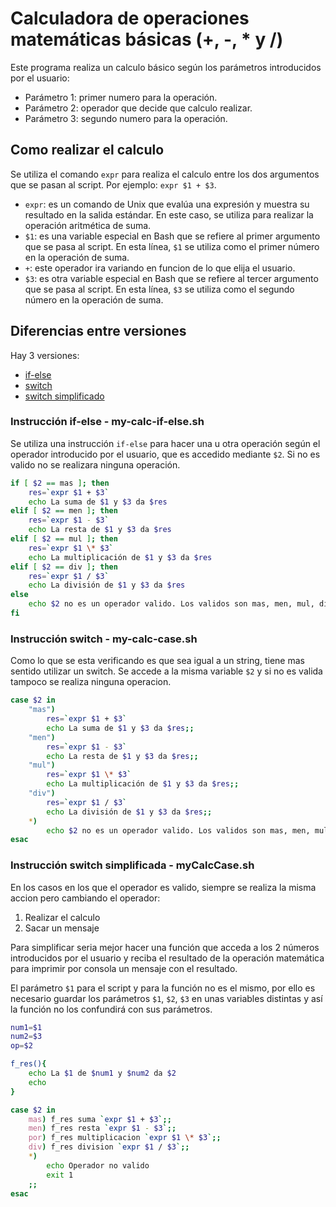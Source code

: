 # Calculadora de operaciones matemáticas básicas (+, -, * y /)
Este programa realiza un calculo básico según los parámetros introducidos por el usuario:
- Parámetro 1: primer numero para la operación.
- Parámetro 2: operador que decide que calculo realizar.
- Parámetro 3: segundo numero para la operación.

## Como realizar el calculo
Se utiliza el comando `expr` para realiza el calculo entre los dos argumentos que se pasan al script. 
Por ejemplo: `expr $1 + $3`.

-   `expr`: es un comando de Unix que evalúa una expresión y muestra su resultado en la salida estándar. En este caso, se utiliza para realizar la operación aritmética de suma.
-   `$1`: es una variable especial en Bash que se refiere al primer argumento que se pasa al script. En esta línea, `$1` se utiliza como el primer número en la operación de suma.
-   `+`: este operador ira variando en funcion de lo que elija el usuario.
-   `$3`: es otra variable especial en Bash que se refiere al tercer argumento que se pasa al script. En esta línea, `$3` se utiliza como el segundo número en la operación de suma.

## Diferencias entre versiones
Hay 3 versiones:

- [if-else](#if-else)
- [switch](#switch)
- [switch simplificado](#simple-switch)

<a id="if-else"></a>
### Instrucción if-else - my-calc-if-else.sh
Se utiliza una instrucción `if-else` para hacer una u otra operación según el operador introducido por el usuario, que es accedido mediante `$2`.  Si no es valido no se realizara ninguna operación.
```bash
if [ $2 == mas ]; then
	res=`expr $1 + $3`
	echo La suma de $1 y $3 da $res
elif [ $2 == men ]; then
	res=`expr $1 - $3`
	echo La resta de $1 y $3 da $res
elif [ $2 == mul ]; then
	res=`expr $1 \* $3`
	echo La multiplicación de $1 y $3 da $res
elif [ $2 == div ]; then
	res=`expr $1 / $3`
	echo La división de $1 y $3 da $res
else
	echo $2 no es un operador valido. Los validos son mas, men, mul, div.
fi
```
<a id="switch"></a>
### Instrucción switch - my-calc-case.sh
Como lo que se esta verificando es que sea igual a un string, tiene mas sentido utilizar un switch. Se accede a la misma variable `$2` y si no es valida tampoco se realiza ninguna operacion.
```bash
case $2 in
	"mas")
		res=`expr $1 + $3`
		echo La suma de $1 y $3 da $res;;
	"men")
		res=`expr $1 - $3`
		echo La resta de $1 y $3 da $res;;
	"mul")
		res=`expr $1 \* $3`
		echo La multiplicación de $1 y $3 da $res;;
	"div")
		res=`expr $1 / $3`
		echo La división de $1 y $3 da $res;;
	*)
		echo $2 no es un operador valido. Los validos son mas, men, mul, div.;;
esac
```
<a id="simple-switch"></a>
### Instrucción switch simplificada - myCalcCase.sh
En los casos en los que el operador es valido, siempre se realiza la misma accion pero cambiando el operador:

1. Realizar el calculo
2. Sacar un mensaje

Para simplificar seria mejor hacer una función que acceda a los 2 números introducidos por el usuario y reciba el resultado de la operación matemática para imprimir por consola un mensaje con el resultado.

El parámetro `$1` para el script y para la función no es el mismo, por ello es necesario guardar los parámetros `$1`, `$2`, `$3` en unas variables distintas y así la función no los confundirá con sus parámetros.

```bash
num1=$1
num2=$3
op=$2

f_res(){
	echo La $1 de $num1 y $num2 da $2
	echo
}

case $2 in
	mas) f_res suma `expr $1 + $3`;;
	men) f_res resta `expr $1 - $3`;;
	por) f_res multiplicacion `expr $1 \* $3`;;
	div) f_res division `expr $1 / $3`;;
	*)
		echo Operador no valido
		exit 1
	;;
esac
```
